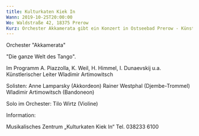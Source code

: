 ```yaml
---
title: Kulturkaten Kiek In
Wann: 2019-10-25T20:00:00
Wo: Waldstraße 42, 18375 Prerow
Kurz: Orchester Akkamerata gibt ein Konzert in Ostseebad Prerow - Künstlerischer Leiter Wladimir Artimowitsch
---
```


Orchester "Akkamerata"
 
"Die ganze Welt des Tango". 

Im Programm  A. Piazzolla, K. Weil, H. Himmel, I. Dunaevskij u.a. 
Künstlerischer Leiter  Wladimir Artimowitsch

Solisten:
Anne Lamparsky (Akkordeon) 
Rainer Westphal (Djembe-Trommel) 
Wladimir Artimowitsch (Bandoneon) 

Solo im Orchester:
Tilo Wirtz (Violine)


Information:
 
Musikalisches Zentrum „Kulturkaten Kiek In“ 
Tel. 038233 6100